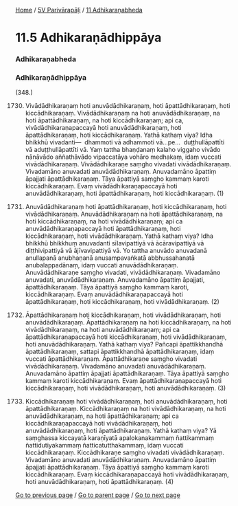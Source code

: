 
[Home](/) / [5V Parivārapāḷi](/tipitaka/5V.md) / [11 Adhikaraṇabheda](/tipitaka/5V/11.md)

# 11.5 Adhikaraṇādhippāya

### Adhikaraṇabheda

### Adhikaraṇādhippāya

(348.)

1730. Vivādādhikaraṇaṃ hoti anuvādādhikaraṇaṃ, hoti āpattādhikaraṇaṃ, hoti kiccādhikaraṇaṃ. Vivādādhikaraṇaṃ na hoti anuvādādhikaraṇaṃ, na hoti āpattādhikaraṇaṃ, na hoti kiccādhikaraṇaṃ; api ca, vivādādhikaraṇapaccayā hoti anuvādādhikaraṇaṃ, hoti āpattādhikaraṇaṃ, hoti kiccādhikaraṇaṃ. Yathā kathaṃ viya? Idha bhikkhū vivadanti—  dhammoti vā adhammoti vā…pe…  duṭṭhullāpattīti vā aduṭṭhullāpattīti vā. Yaṃ tattha bhaṇḍanaṃ kalaho viggaho vivādo nānāvādo aññathāvādo vipaccatāya vohāro medhakaṃ, idaṃ vuccati vivādādhikaraṇaṃ. Vivādādhikaraṇe saṃgho vivadati vivādādhikaraṇaṃ. Vivadamāno anuvadati anuvādādhikaraṇaṃ. Anuvadamāno āpattiṃ āpajjati āpattādhikaraṇaṃ. Tāya āpattiyā saṃgho kammaṃ karoti kiccādhikaraṇaṃ. Evaṃ vivādādhikaraṇapaccayā hoti anuvādādhikaraṇaṃ, hoti āpattādhikaraṇaṃ, hoti kiccādhikaraṇaṃ. (1)

1731. Anuvādādhikaraṇaṃ hoti āpattādhikaraṇaṃ, hoti kiccādhikaraṇaṃ, hoti vivādādhikaraṇaṃ. Anuvādādhikaraṇaṃ na hoti āpattādhikaraṇaṃ, na hoti kiccādhikaraṇaṃ, na hoti vivādādhikaraṇaṃ; api ca anuvādādhikaraṇapaccayā hoti āpattādhikaraṇaṃ, hoti kiccādhikaraṇaṃ, hoti vivādādhikaraṇaṃ. Yathā kathaṃ viya? Idha bhikkhū bhikkhuṃ anuvadanti sīlavipattiyā vā ācāravipattiyā vā diṭṭhivipattiyā vā ājīvavipattiyā vā. Yo tattha anuvādo anuvadanā anullapanā anubhaṇanā anusampavaṅkatā abbhussahanatā anubalappadānaṃ, idaṃ vuccati anuvādādhikaraṇaṃ. Anuvādādhikaraṇe saṃgho vivadati, vivādādhikaraṇaṃ. Vivadamāno anuvadati, anuvādādhikaraṇaṃ. Anuvadamāno āpattiṃ āpajjati, āpattādhikaraṇaṃ. Tāya āpattiyā saṃgho kammaṃ karoti, kiccādhikaraṇaṃ. Evaṃ anuvādādhikaraṇapaccayā hoti āpattādhikaraṇaṃ, hoti kiccādhikaraṇaṃ, hoti vivādādhikaraṇaṃ. (2)

1732. Āpattādhikaraṇaṃ hoti kiccādhikaraṇaṃ, hoti vivādādhikaraṇaṃ, hoti anuvādādhikaraṇaṃ. Āpattādhikaraṇaṃ na hoti kiccādhikaraṇaṃ, na hoti vivādādhikaraṇaṃ, na hoti anuvādādhikaraṇaṃ; api ca āpattādhikaraṇapaccayā hoti kiccādhikaraṇaṃ, hoti vivādādhikaraṇaṃ, hoti anuvādādhikaraṇaṃ. Yathā kathaṃ viya? Pañcapi āpattikkhandhā āpattādhikaraṇaṃ, sattapi āpattikkhandhā āpattādhikaraṇaṃ, idaṃ vuccati āpattādhikaraṇaṃ. Āpattādhikaraṇe saṃgho vivadati vivādādhikaraṇaṃ. Vivadamāno anuvadati anuvādādhikaraṇaṃ. Anuvadamāno āpattiṃ āpajjati āpattādhikaraṇaṃ. Tāya āpattiyā saṃgho kammaṃ karoti kiccādhikaraṇaṃ. Evaṃ āpattādhikaraṇapaccayā hoti kiccādhikaraṇaṃ, hoti vivādādhikaraṇaṃ, hoti anuvādādhikaraṇaṃ. (3)

1733. Kiccādhikaraṇaṃ hoti vivādādhikaraṇaṃ, hoti anuvādādhikaraṇaṃ, hoti āpattādhikaraṇaṃ. Kiccādhikaraṇaṃ na hoti vivādādhikaraṇaṃ, na hoti anuvādādhikaraṇaṃ, na hoti āpattādhikaraṇaṃ; api ca kiccādhikaraṇapaccayā hoti vivādādhikaraṇaṃ, hoti anuvādādhikaraṇaṃ, hoti āpattādhikaraṇaṃ. Yathā kathaṃ viya? Yā saṃghassa kiccayatā karaṇīyatā apalokanakammaṃ ñattikammaṃ ñattidutiyakammaṃ ñatticatutthakammaṃ, idaṃ vuccati kiccādhikaraṇaṃ. Kiccādhikaraṇe saṃgho vivadati vivādādhikaraṇaṃ. Vivadamāno anuvadati anuvādādhikaraṇaṃ. Anuvadamāno āpattiṃ āpajjati āpattādhikaraṇaṃ. Tāya āpattiyā saṃgho kammaṃ karoti kiccādhikaraṇaṃ. Evaṃ kiccādhikaraṇapaccayā hoti vivādādhikaraṇaṃ, hoti anuvādādhikaraṇaṃ, hoti āpattādhikaraṇaṃ. (4)

[Go to previous page](/tipitaka/5V/11/11.4.md) / [Go to parent page](/tipitaka/5V/11.md) / [Go to next page](/tipitaka/5V/11/11.6.md)


